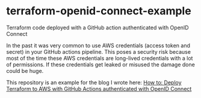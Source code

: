 # terraform-openid-connect-example
Terraform code deployed with a GitHub action authenticated with OpenID Connect

In the past it was very common to use AWS credentials (access token and secret) in your GitHub actions pipeline.
This poses a security risk because most of the time these AWS credentials are long-lived credentials with a lot of permissions.
If these credentials get leaked or misused the damage done could be huge.

This repository is an example for the blog I wrote here: [How to: Deploy Terraform to AWS with GitHub Actions authenticated with OpenID Connect](https://tiborhercz.com/how-to-deploy-terraform-to-aws-with-github-actions-authenticated-with-openid-connect/)
